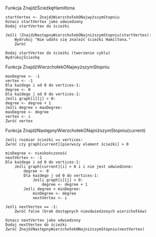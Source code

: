 Funkcja ZnajdźŚcieżkęHamiltona

    startVertex <- ZnajdźWierzchołekONajwyższymStopniu
    Oznacz startVertex jako odwiedzony
    Dodaj startVertex do ścieżki

    Jeśli !ZnajdźNastępnyWierzchołekONajniższymStopniu(startVertex):
        Wydrukuj "Nie udało się znaleźć ścieżki Hamiltona."
        Zwróć

    Dodaj startVertex do ścieżki (tworzenie cyklu)
    WydrukujŚcieżkę

Funkcja ZnajdźWierzchołekONajwyższymStopniu

    maxDegree <- -1 
    vertex <- -1
    Dla każdego i od 0 do vertices-1:
    degree <- 0
    Dla każdego j od 0 do vertices-1:
    Jeśli graph[i][j] > 0:
    degree <- degree + 1
    Jeśli degree > maxDegree:
    maxDegree <- degree
    vertex <- i
    Zwróć vertex

Funkcja ZnajdźNastępnyWierzchołekONajniższymStopniu(current)

    Jeśli rozmiar ścieżki == vertices:
    Zwróć czy graph[current][pierwszy element ścieżki] > 0

    minDegree <- nieskończoność
    nextVertex <- -1
    Dla każdego i od 0 do vertices-1:
        Jeśli graph[current][i] > 0 i i nie jest odwiedzone:
            degree <- 0
            Dla każdego j od 0 do vertices-1:
                Jeśli graph[i][j] > 0:
                    degree <- degree + 1
            Jeśli degree < minDegree:
                minDegree <- degree
                nextVertex <- i

    Jeśli nextVertex == -1:
        Zwróć false (brak dostępnych nieodwiedzonych wierzchołków)

    Oznacz nextVertex jako odwiedzony
    Dodaj nextVertex do ścieżki
    Zwróć ZnajdźNastępnyWierzchołekONajniższymStopniu(nextVertex)

